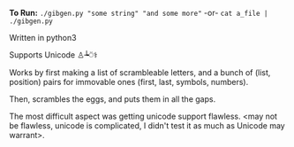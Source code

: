 
**To Run:**
`./gibgen.py "some string" "and some more"`
-or-
`cat a_file | ./gibgen.py`

Written in python3

Supports Unicode ♙┶⍥⚕

Works by first making a list of scrambleable letters, and a bunch of
(list, position) pairs for immovable ones (first, last, symbols, numbers).

Then, scrambles the eggs, and puts them in all the gaps.

The most difficult aspect was getting unicode support flawless. <may not be
flawless, unicode is complicated, I didn't test it as much as Unicode may warrant>.
